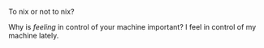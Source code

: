 To nix or not to nix?

Why is *feeling* in control of your machine important? I feel in control of my machine lately.
